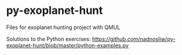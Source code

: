 # py-exoplanet-hunt
Files for exoplanet hunting project with QMUL

Solutions to the Python exercises: https://github.com/nadnosliw/py-exoplanet-hunt/blob/master/python-examples.py
